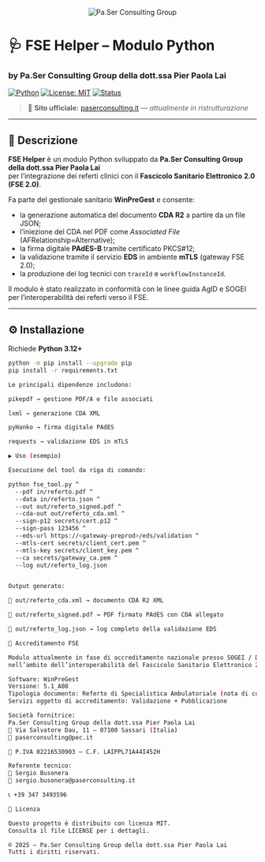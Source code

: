 <p align="center">
  <img src="https://via.placeholder.com/200x80.png?text=Pa.Ser+Consulting+Group" alt="Pa.Ser Consulting Group">
</p>

# 🩺 FSE Helper – Modulo Python
### by **Pa.Ser Consulting Group della dott.ssa Pier Paola Lai**

[![Python](https://img.shields.io/badge/Python-3.12-blue.svg)](https://www.python.org/)
[![License: MIT](https://img.shields.io/badge/License-MIT-green.svg)](LICENSE)
[![Status](https://img.shields.io/badge/Stato-In%20fase%20di%20accreditamento-yellow.svg)](#-accreditamento-fse)

> 🔧 **Sito ufficiale:** [paserconsulting.it](https://paserconsulting.it) — *attualmente in ristrutturazione*

---

## 🧩 Descrizione

**FSE Helper** è un modulo Python sviluppato da **Pa.Ser Consulting Group della dott.ssa Pier Paola Lai**  
per l’integrazione dei referti clinici con il **Fascicolo Sanitario Elettronico 2.0 (FSE 2.0)**.  

Fa parte del gestionale sanitario **WinPreGest** e consente:
- la generazione automatica del documento **CDA R2** a partire da un file JSON;
- l’iniezione del CDA nel PDF come *Associated File* (AFRelationship=Alternative);
- la firma digitale **PAdES-B** tramite certificato PKCS#12;
- la validazione tramite il servizio **EDS** in ambiente **mTLS** (gateway FSE 2.0);
- la produzione dei log tecnici con `traceId` e `workflowInstanceId`.

Il modulo è stato realizzato in conformità con le linee guida AgID e SOGEI per l’interoperabilità dei referti verso il FSE.

---

## ⚙️ Installazione

Richiede **Python 3.12+**

```bash
python -m pip install --upgrade pip
pip install -r requirements.txt

Le principali dipendenze includono:

pikepdf → gestione PDF/A e file associati

lxml → generazione CDA XML

pyHanko → firma digitale PAdES

requests → validazione EDS in mTLS

▶️ Uso (esempio)

Esecuzione del tool da riga di comando:

python fse_tool.py ^
  --pdf in/referto.pdf ^
  --data in/referto.json ^
  --out out/referto_signed.pdf ^
  --cda-out out/referto_cda.xml ^
  --sign-p12 secrets/cert.p12 ^
  --sign-pass 123456 ^
  --eds-url https://<gateway-preprod>/eds/validation ^
  --mtls-cert secrets/client_cert.pem ^
  --mtls-key secrets/client_key.pem ^
  --ca secrets/gateway_ca.pem ^
  --log out/referto_log.json


Output generato:

📄 out/referto_cda.xml → documento CDA R2 XML

📑 out/referto_signed.pdf → PDF firmato PAdES con CDA allegato

🧾 out/referto_log.json → log completo della validazione EDS

🧾 Accreditamento FSE

Modulo attualmente in fase di accreditamento nazionale presso SOGEI / Dipartimento per la Trasformazione Digitale
nell’ambito dell’interoperabilità del Fascicolo Sanitario Elettronico 2.0.

Software: WinPreGest
Versione: 5.1_A08
Tipologia documento: Referto di Specialistica Ambulatoriale (nota di consulto)
Servizi oggetto di accreditamento: Validazione + Pubblicazione

Società fornitrice:
Pa.Ser Consulting Group della dott.ssa Pier Paola Lai
📍 Via Salvatore Dau, 11 — 07100 Sassari (Italia)
📧 paserconsulting@pec.it

📄 P.IVA 02216530903 — C.F. LAIPPL71A44I452H

Referente tecnico:
👤 Sergio Busonera
📧 sergio.busonera@paserconsulting.it

📞 +39 347 3493596

📄 Licenza

Questo progetto è distribuito con licenza MIT.
Consulta il file LICENSE per i dettagli.

© 2025 – Pa.Ser Consulting Group della dott.ssa Pier Paola Lai
Tutti i diritti riservati.
